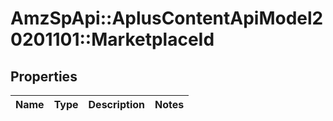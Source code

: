# AmzSpApi::AplusContentApiModel20201101::MarketplaceId

## Properties
Name | Type | Description | Notes
------------ | ------------- | ------------- | -------------

